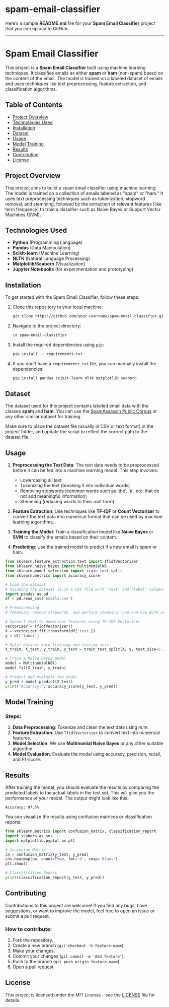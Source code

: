 # spam-email-classifier
Here’s a sample **README.md** file for your **Spam Email Classifier** project that you can upload to GitHub:

---

# Spam Email Classifier

This project is a **Spam Email Classifier** built using machine learning techniques. It classifies emails as either **spam** or **ham** (non-spam) based on the content of the email. The model is trained on a labeled dataset of emails and uses techniques like text preprocessing, feature extraction, and classification algorithms.

## Table of Contents
- [Project Overview](#project-overview)
- [Technologies Used](#technologies-used)
- [Installation](#installation)
- [Dataset](#dataset)
- [Usage](#usage)
- [Model Training](#model-training)
- [Results](#results)
- [Contributing](#contributing)
- [License](#license)

## Project Overview

This project aims to build a spam email classifier using machine learning. The model is trained on a collection of emails labeled as "spam" or "ham." It uses text preprocessing techniques such as tokenization, stopword removal, and stemming, followed by the extraction of relevant features (like term frequency) to train a classifier such as Naive Bayes or Support Vector Machines (SVM).

## Technologies Used

- **Python** (Programming Language)
- **Pandas** (Data Manipulation)
- **Scikit-learn** (Machine Learning)
- **NLTK** (Natural Language Processing)
- **Matplotlib/Seaborn** (Visualization)
- **Jupyter Notebooks** (for experimentation and prototyping)

## Installation

To get started with the Spam Email Classifier, follow these steps:

1. Clone this repository to your local machine:

   ```bash
   git clone https://github.com/your-username/spam-email-classifier.git
   ```

2. Navigate to the project directory:

   ```bash
   cd spam-email-classifier
   ```

3. Install the required dependencies using `pip`:

   ```bash
   pip install -r requirements.txt
   ```

4. If you don't have a `requirements.txt` file, you can manually install the dependencies:

   ```bash
   pip install pandas scikit-learn nltk matplotlib seaborn
   ```

## Dataset

The dataset used for this project contains labeled email data with the classes **spam** and **ham**. You can use the [SpamAssassin Public Corpus](https://spamassassin.apache.org/old/publiccorpus/) or any other similar dataset for training.

Make sure to place the dataset file (usually in CSV or text format) in the project folder, and update the script to reflect the correct path to the dataset file.

## Usage

1. **Preprocessing the Text Data**: 
   The text data needs to be preprocessed before it can be fed into a machine learning model. This step involves:
   - Lowercasing all text
   - Tokenizing the text (breaking it into individual words)
   - Removing stopwords (common words such as 'the', 'a', etc. that do not add meaningful information)
   - Stemming (reducing words to their root form)

2. **Feature Extraction**: 
   Use techniques like **TF-IDF** or **Count Vectorizer** to convert the text data into numerical format that can be used by machine learning algorithms.

3. **Training the Model**: 
   Train a classification model like **Naive Bayes** or **SVM** to classify the emails based on their content.

4. **Predicting**: 
   Use the trained model to predict if a new email is spam or ham.

```python
from sklearn.feature_extraction.text import TfidfVectorizer
from sklearn.naive_bayes import MultinomialNB
from sklearn.model_selection import train_test_split
from sklearn.metrics import accuracy_score

# Load the dataset
# Assuming the dataset is in a CSV file with 'text' and 'label' columns
import pandas as pd
df = pd.read_csv('emails.csv')

# Preprocessing
# Tokenize, remove stopwords, and perform stemming (you can use NLTK or similar libraries)

# Convert text to numerical features using TF-IDF Vectorizer
vectorizer = TfidfVectorizer()
X = vectorizer.fit_transform(df['text'])
y = df['label']

# Split dataset into training and testing sets
X_train, X_test, y_train, y_test = train_test_split(X, y, test_size=0.2, random_state=42)

# Train a Naive Bayes model
model = MultinomialNB()
model.fit(X_train, y_train)

# Predict and evaluate the model
y_pred = model.predict(X_test)
print("Accuracy:", accuracy_score(y_test, y_pred))
```

## Model Training

### Steps:
1. **Data Preprocessing**: Tokenize and clean the text data using `NLTK`.
2. **Feature Extraction**: Use `TfidfVectorizer` to convert text into numerical features.
3. **Model Selection**: We use **Multinomial Naive Bayes** or any other suitable algorithm.
4. **Model Evaluation**: Evaluate the model using accuracy, precision, recall, and F1-score.

## Results

After training the model, you should evaluate the results by comparing the predicted labels to the actual labels in the test set. This will give you the performance of your model. The output might look like this:

```
Accuracy: 97.5%
```

You can visualize the results using confusion matrices or classification reports:

```python
from sklearn.metrics import confusion_matrix, classification_report
import seaborn as sns
import matplotlib.pyplot as plt

# Confusion Matrix
cm = confusion_matrix(y_test, y_pred)
sns.heatmap(cm, annot=True, fmt='d', cmap='Blues')
plt.show()

# Classification Report
print(classification_report(y_test, y_pred))
```

## Contributing

Contributions to this project are welcome! If you find any bugs, have suggestions, or want to improve the model, feel free to open an issue or submit a pull request.

### How to contribute:
1. Fork the repository.
2. Create a new branch (`git checkout -b feature-name`).
3. Make your changes.
4. Commit your changes (`git commit -m 'Add feature'`).
5. Push to the branch (`git push origin feature-name`).
6. Open a pull request.

## License

This project is licensed under the MIT License - see the [LICENSE](LICENSE) file for details.
